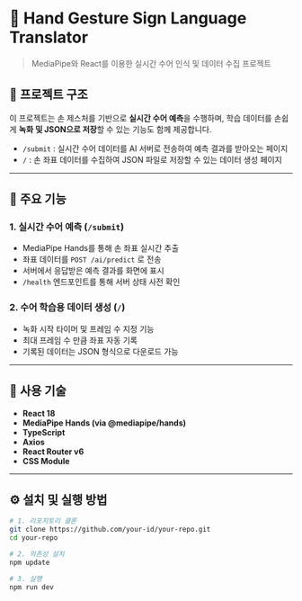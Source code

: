 # 🤟 Hand Gesture Sign Language Translator

> MediaPipe와 React를 이용한 실시간 수어 인식 및 데이터 수집 프로젝트

## 📁 프로젝트 구조

이 프로젝트는 손 제스처를 기반으로 **실시간 수어 예측**을 수행하며, 학습 데이터를 손쉽게 **녹화 및 JSON으로 저장**할 수 있는 기능도 함께 제공합니다.

- `/submit` : 실시간 수어 데이터를 AI 서버로 전송하여 예측 결과를 받아오는 페이지
- `/` : 손 좌표 데이터를 수집하여 JSON 파일로 저장할 수 있는 데이터 생성 페이지

---

## 🚀 주요 기능

### 1. 실시간 수어 예측 (`/submit`)
- MediaPipe Hands를 통해 손 좌표 실시간 추출
- 좌표 데이터를 `POST /ai/predict` 로 전송
- 서버에서 응답받은 예측 결과를 화면에 표시
- `/health` 엔드포인트를 통해 서버 상태 사전 확인

### 2. 수어 학습용 데이터 생성 (`/`)
- 녹화 시작 타이머 및 프레임 수 지정 기능
- 최대 프레임 수 만큼 좌표 자동 기록
- 기록된 데이터는 JSON 형식으로 다운로드 가능

---

## 🧠 사용 기술

- **React 18**
- **MediaPipe Hands (via @mediapipe/hands)**
- **TypeScript**
- **Axios**
- **React Router v6**
- **CSS Module**

---

## ⚙️ 설치 및 실행 방법

```bash
# 1. 리포지토리 클론
git clone https://github.com/your-id/your-repo.git
cd your-repo

# 2. 의존성 설치
npm update

# 3. 실행
npm run dev
